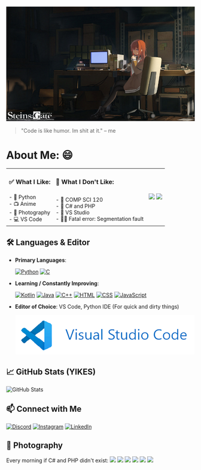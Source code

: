 ![KURISU🥰](kurisu.jpg)
> "Code is like humor. Im shit at it." – me
# About Me: 😄

<table>
  <tr>
    <td><h3>✅ What I Like:</h3></td>
    <td><h3>🚩 What I Don't Like:</h3></td>
    <td rowspan="2">
      <img src="https://media1.tenor.com/m/MArtmCi0hlMAAAAd/computer-science-c-code.gif" width="190">
      <img src="https://media1.tenor.com/m/TDJ0PSIAHREAAAAd/he-was-forced-to-use-php-php.gif" width="190">
    </td>
  </tr>
  <tr>
    <td>
      - 🐍 Python <br>
      - 📺 Anime <br>
      - 📸 Photography <br>
      - 💻 VS Code <br>
    </td>
    <td>
      - 🏫 COMP SCI 120 <br>
      - 🤢 C# and PHP <br>
      - 🤮 VS Studio <br>
      - 🧍‍♂️ Fatal error: Segmentation fault <br>
    </td>
  </tr>
</table>





## 🛠️ Languages & Editor
- **Primary Languages**:
  
  [![Python](https://img.shields.io/badge/Python-3776AB?style=for-the-badge&logo=python&logoColor=white)](https://docs.python.org/3/) [![C](https://img.shields.io/badge/C-00599C?style=for-the-badge&logo=c&logoColor=white)](https://en.cppreference.com/w/c)
- **Learning / Constantly Improving**:

  [![Kotlin](https://img.shields.io/badge/Kotlin-7F52FF?style=for-the-badge&logo=kotlin&logoColor=white)](https://kotlinlang.org/) [![Java](https://img.shields.io/badge/Java-007396?style=for-the-badge&logo=coffeescript&logoColor=white)](https://docs.oracle.com/en/java/) [![C++](https://img.shields.io/badge/C%2B%2B-00599C?style=for-the-badge&logo=c%2B%2B&logoColor=white)](https://en.cppreference.com/w/cpp) [![HTML](https://img.shields.io/badge/HTML-E34F26?style=for-the-badge&logo=html5&logoColor=white)](https://developer.mozilla.org/en-US/docs/Web/HTML) [![CSS](https://img.shields.io/badge/CSS-1979F6?style=for-the-badge&logo=css3&logoColor=white)](https://developer.mozilla.org/en-US/docs/Web/CSS) [![JavaScript](https://img.shields.io/badge/JavaScript-F7AF1E?style=for-the-badge&logo=javascript&logoColor=white)](https://developer.mozilla.org/en-US/docs/Web/JavaScript)
- **Editor of Choice**: VS Code, Python IDE (For quick and dirty things)

  ![VSC](vsc.png)

## 📈 GitHub Stats (YIKES)
![GitHub Stats](https://github-readme-stats.vercel.app/api?username=NoobCrewDelux&show_icons=true&theme=radical)

## 📫 Connect with Me
[![Discord](https://img.shields.io/badge/Discord-Profile-blue?style=flat&logo=discord)](https://discordapp.com/users/530883376048242698) [![Instagram](https://img.shields.io/badge/Instagram-Profile-blue?style=flat&logo=instagram)](https://www.instagram.com/wilson._.joe/)  [![LinkedIn](https://img.shields.io/badge/LinkedIn-Profile-blue?style=flat&logo=pinboard)](https://www.linkedin.com/in/joseph-wilson-a665332a4/)  



## 📸 Photography
Every morning if C# and PHP didn't exist:
![](_MG_1398.JPG)
![](_MG_1465.JPG)
![](_MG_1469.JPG)
![](_MG_1169.JPG)
![](_MG_1176.JPG)
![](_MG_1183.JPG)

